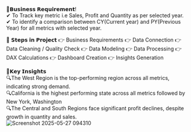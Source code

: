 📶𝗕𝘂𝘀𝗶𝗻𝗲𝘀𝘀 𝗥𝗲𝗾𝘂𝗶𝗿𝗲𝗺𝗲𝗻𝘁!<br>
✔ To Track key metric i.e Sales, Profit and Quantity as per selected year. <br>
✔ To identify a comparison between CY(Current year) and PY(Previous Year) for all metrics with selected year.

🎯 𝗦𝘁𝗲𝗽𝘀 𝗶𝗻 𝗣𝗿𝗼𝗷𝗲𝗰𝘁
👉 Business Requirements
👉 Data Connection
👉 Data Cleaning / Quality Check
👉 Data Modeling
👉 Data Processing
👉 DAX Calculations
👉 Dashboard Creation
👉 Insights Generation

🔰𝗞𝗲𝘆 𝗜𝗻𝘀𝗶𝗴𝗵𝘁𝘀<br>
🔍The West Region is the top-performing region across all metrics, indicating strong demand.<br>
🔍California is the highest performing state across all metrics followed by New York, Washington<br>
🔍The Central and South Regions face significant profit declines, despite growth in quantity and sales.<br>
![Screenshot 2025-05-27 094310](https://github.com/user-attachments/assets/7584756e-6d48-4576-bfff-0be90397101d)

